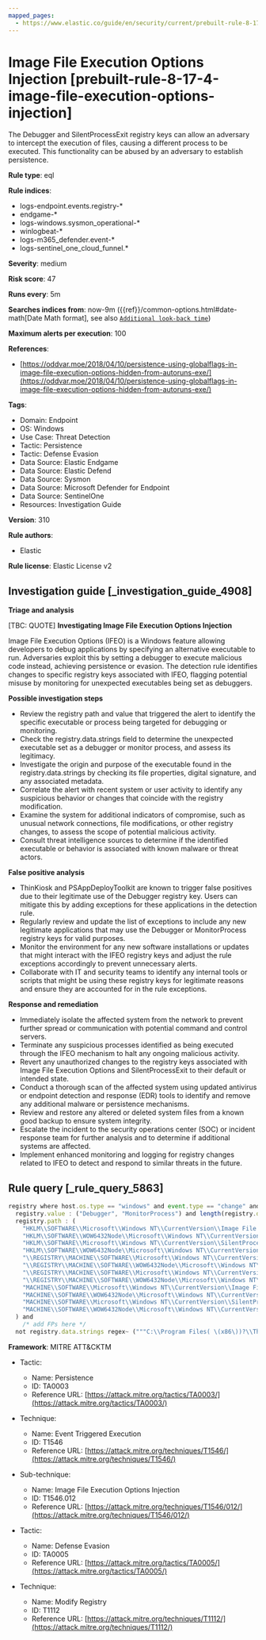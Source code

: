 ```yaml
---
mapped_pages:
  - https://www.elastic.co/guide/en/security/current/prebuilt-rule-8-17-4-image-file-execution-options-injection.html
---
```


# Image File Execution Options Injection [prebuilt-rule-8-17-4-image-file-execution-options-injection]

The Debugger and SilentProcessExit registry keys can allow an adversary to intercept the execution of files, causing a different process to be executed. This functionality can be abused by an adversary to establish persistence.

**Rule type**: eql

**Rule indices**:

* logs-endpoint.events.registry-*
* endgame-*
* logs-windows.sysmon_operational-*
* winlogbeat-*
* logs-m365_defender.event-*
* logs-sentinel_one_cloud_funnel.*

**Severity**: medium

**Risk score**: 47

**Runs every**: 5m

**Searches indices from**: now-9m ({{ref}}/common-options.html#date-math[Date Math format], see also [`Additional look-back time`](docs-content://solutions/security/detect-and-alert/create-detection-rule.md#rule-schedule))

**Maximum alerts per execution**: 100

**References**:

* [https://oddvar.moe/2018/04/10/persistence-using-globalflags-in-image-file-execution-options-hidden-from-autoruns-exe/](https://oddvar.moe/2018/04/10/persistence-using-globalflags-in-image-file-execution-options-hidden-from-autoruns-exe/)

**Tags**:

* Domain: Endpoint
* OS: Windows
* Use Case: Threat Detection
* Tactic: Persistence
* Tactic: Defense Evasion
* Data Source: Elastic Endgame
* Data Source: Elastic Defend
* Data Source: Sysmon
* Data Source: Microsoft Defender for Endpoint
* Data Source: SentinelOne
* Resources: Investigation Guide

**Version**: 310

**Rule authors**:

* Elastic

**Rule license**: Elastic License v2

## Investigation guide [_investigation_guide_4908]

**Triage and analysis**

[TBC: QUOTE]
**Investigating Image File Execution Options Injection**

Image File Execution Options (IFEO) is a Windows feature allowing developers to debug applications by specifying an alternative executable to run. Adversaries exploit this by setting a debugger to execute malicious code instead, achieving persistence or evasion. The detection rule identifies changes to specific registry keys associated with IFEO, flagging potential misuse by monitoring for unexpected executables being set as debuggers.

**Possible investigation steps**

* Review the registry path and value that triggered the alert to identify the specific executable or process being targeted for debugging or monitoring.
* Check the registry.data.strings field to determine the unexpected executable set as a debugger or monitor process, and assess its legitimacy.
* Investigate the origin and purpose of the executable found in the registry.data.strings by checking its file properties, digital signature, and any associated metadata.
* Correlate the alert with recent system or user activity to identify any suspicious behavior or changes that coincide with the registry modification.
* Examine the system for additional indicators of compromise, such as unusual network connections, file modifications, or other registry changes, to assess the scope of potential malicious activity.
* Consult threat intelligence sources to determine if the identified executable or behavior is associated with known malware or threat actors.

**False positive analysis**

* ThinKiosk and PSAppDeployToolkit are known to trigger false positives due to their legitimate use of the Debugger registry key. Users can mitigate this by adding exceptions for these applications in the detection rule.
* Regularly review and update the list of exceptions to include any new legitimate applications that may use the Debugger or MonitorProcess registry keys for valid purposes.
* Monitor the environment for any new software installations or updates that might interact with the IFEO registry keys and adjust the rule exceptions accordingly to prevent unnecessary alerts.
* Collaborate with IT and security teams to identify any internal tools or scripts that might be using these registry keys for legitimate reasons and ensure they are accounted for in the rule exceptions.

**Response and remediation**

* Immediately isolate the affected system from the network to prevent further spread or communication with potential command and control servers.
* Terminate any suspicious processes identified as being executed through the IFEO mechanism to halt any ongoing malicious activity.
* Revert any unauthorized changes to the registry keys associated with Image File Execution Options and SilentProcessExit to their default or intended state.
* Conduct a thorough scan of the affected system using updated antivirus or endpoint detection and response (EDR) tools to identify and remove any additional malware or persistence mechanisms.
* Review and restore any altered or deleted system files from a known good backup to ensure system integrity.
* Escalate the incident to the security operations center (SOC) or incident response team for further analysis and to determine if additional systems are affected.
* Implement enhanced monitoring and logging for registry changes related to IFEO to detect and respond to similar threats in the future.


## Rule query [_rule_query_5863]

```js
registry where host.os.type == "windows" and event.type == "change" and
  registry.value : ("Debugger", "MonitorProcess") and length(registry.data.strings) > 0 and
  registry.path : (
    "HKLM\\SOFTWARE\\Microsoft\\Windows NT\\CurrentVersion\\Image File Execution Options\\*.exe\\Debugger",
    "HKLM\\SOFTWARE\\WOW6432Node\\Microsoft\\Windows NT\\CurrentVersion\\Image File Execution Options\\*\\Debugger",
    "HKLM\\SOFTWARE\\Microsoft\\Windows NT\\CurrentVersion\\SilentProcessExit\\*\\MonitorProcess",
    "HKLM\\SOFTWARE\\WOW6432Node\\Microsoft\\Windows NT\\CurrentVersion\\SilentProcessExit\\*\\MonitorProcess",
    "\\REGISTRY\\MACHINE\\SOFTWARE\\Microsoft\\Windows NT\\CurrentVersion\\Image File Execution Options\\*.exe\\Debugger",
    "\\REGISTRY\\MACHINE\\SOFTWARE\\WOW6432Node\\Microsoft\\Windows NT\\CurrentVersion\\Image File Execution Options\\*\\Debugger",
    "\\REGISTRY\\MACHINE\\SOFTWARE\\Microsoft\\Windows NT\\CurrentVersion\\SilentProcessExit\\*\\MonitorProcess",
    "\\REGISTRY\\MACHINE\\SOFTWARE\\WOW6432Node\\Microsoft\\Windows NT\\CurrentVersion\\SilentProcessExit\\*\\MonitorProcess",
    "MACHINE\\SOFTWARE\\Microsoft\\Windows NT\\CurrentVersion\\Image File Execution Options\\*.exe\\Debugger",
    "MACHINE\\SOFTWARE\\WOW6432Node\\Microsoft\\Windows NT\\CurrentVersion\\Image File Execution Options\\*\\Debugger",
    "MACHINE\\SOFTWARE\\Microsoft\\Windows NT\\CurrentVersion\\SilentProcessExit\\*\\MonitorProcess",
    "MACHINE\\SOFTWARE\\WOW6432Node\\Microsoft\\Windows NT\\CurrentVersion\\SilentProcessExit\\*\\MonitorProcess"
  ) and
    /* add FPs here */
  not registry.data.strings regex~ ("""C:\\Program Files( \(x86\))?\\ThinKiosk\\thinkiosk\.exe""", """.*\\PSAppDeployToolkit\\.*""")
```

**Framework**: MITRE ATT&CKTM

* Tactic:

    * Name: Persistence
    * ID: TA0003
    * Reference URL: [https://attack.mitre.org/tactics/TA0003/](https://attack.mitre.org/tactics/TA0003/)

* Technique:

    * Name: Event Triggered Execution
    * ID: T1546
    * Reference URL: [https://attack.mitre.org/techniques/T1546/](https://attack.mitre.org/techniques/T1546/)

* Sub-technique:

    * Name: Image File Execution Options Injection
    * ID: T1546.012
    * Reference URL: [https://attack.mitre.org/techniques/T1546/012/](https://attack.mitre.org/techniques/T1546/012/)

* Tactic:

    * Name: Defense Evasion
    * ID: TA0005
    * Reference URL: [https://attack.mitre.org/tactics/TA0005/](https://attack.mitre.org/tactics/TA0005/)

* Technique:

    * Name: Modify Registry
    * ID: T1112
    * Reference URL: [https://attack.mitre.org/techniques/T1112/](https://attack.mitre.org/techniques/T1112/)



